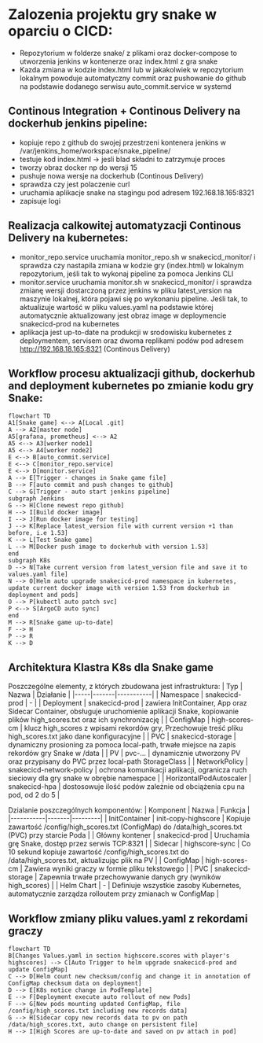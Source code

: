 # Zalozenia projektu gry snake w oparciu o CICD:
- Repozytorium w folderze snake/ z plikami oraz docker-compose to utworzenia jenkins w kontenerze oraz index.html z gra snake
- Kazda zmiana w kodzie index.html lub w jakakolwiek w repozytorium lokalnym powoduje automatyczny commit oraz pushowanie do github na podstawie dodanego serwisu auto_commit.service w systemd
## Continous Integration + Continous Delivery na dockerhub jenkins pipeline:
  - kopiuje repo z github do swojej przestrzeni kontenera jenkins w /var/jenkins_home/workspace/snake_pipeline/
  - testuje kod index.html -> jesli blad składni to zatrzymuje proces
  - tworzy obraz docker np do wersji 15
  - pushuje nowa wersje na dockerhub (Continous Delivery)
  - sprawdza czy jest polaczenie curl
  - uruchamia aplikacje snake na stagingu pod adresem 192.168.18.165:8321
  - zapisuje logi
## Realizacja calkowitej automatyzacji Continous Delivery na kubernetes:
  - monitor_repo.service uruchamia monitor_repo.sh w snakecicd_monitor/ i sprawdza czy nastapila zmiana w kodzie gry (index.html) w lokalnym repozytorium, jeśli tak to wykonaj pipeline za pomoca Jenkins CLI
  - monitor.service uruchamia monitor.sh w snakecicd_monitor/ i sprawdza zmianę wersji dostarczoną przez jenkins w pliku latest_version na maszynie lokalnej, która pojawi się po wykonaniu pipeline. Jeśli tak, to aktualizuje wartość w pliku values.yaml na podstawie której automatycznie aktualizowany jest obraz image w deploymencie snakecicd-prod na kubernetes
  - aplikacja jest up-to-date na produkcji w srodowisku kubernetes z deploymentem, servisem oraz dwoma replikami podów pod adresem http://192.168.18.165:8321 (Continous Delivery)
  ## Workflow procesu aktualizacji github, dockerhub and deployment kubernetes po zmianie kodu gry Snake:

```mermaid
flowchart TD
A1[Snake game] <--> A[Local .git]
A --> A2[master node]
A5[grafana, prometheus] <--> A2
A5 <--> A3[worker node1]
A5 <--> A4[worker node2]
E <--> B[auto_commit.service]
E <--> C[monitor_repo.service]
E <--> D[monitor.service]
A --> E[Trigger - changes in Snake game file]
B --> F[auto commit and push changes to github]
C --> G[Trigger - auto start jenkins pipeline]
subgraph Jenkins
G --> H[Clone newest repo github]
H --> I[Build docker image]
I --> J[Run docker image for testing]
J --> K[Replace latest_version file with current version +1 than before, i.e 1.53]
K --> L[Test Snake game]
L --> M[Docker push image to dockerhub with version 1.53]
end
subgraph K8s
D --> N[Take current version from latest_version file and save it to values.yaml file]
N --> O[Helm auto upgrade snakecicd-prod namespace in kubernetes, update current docker image with version 1.53 from dockerhub in deployment and pods]
O --> P[kubectl auto patch svc]
P <--> S[ArgoCD auto sync]
end
M --> R[Snake game up-to-date]
F --> H
P --> R
K --> D
```

## Architektura Klastra K8s dla Snake game ##

Poszczególne elementy, z których zbudowana jest infrastruktura:
| Typ | Nazwa | Działanie |
|-----|-------|-----------|
| Namespace | snakecicd-prod | - |
| Deployment | snakecicd-prod | zawiera InitContainer, App oraz Sidecar Container, obsługuje uruchomienie aplikacji Snake, kopiowanie plików high_scores.txt oraz ich synchronizację |
| ConfigMap | high-scores-cm | klucz high_scores z wpisami rekordów gry, Przechowuje treść pliku high_scores.txt jako dane konfiguracyjne |
| PVC | snakecicd-storage | dynamiczny prosioning za pomoca local-path, trwałe miejsce na zapis rekordów gry Snake w /data |
| PV | pvc-... | dynamicznie utworzony PV oraz przypisany do PVC przez local-path StorageClass |
| NetworkPolicy | snakecicd-network-policy | ochrona komunikacji aplikacji, ogranicza ruch sieciowy dla gry snake w obrębie namespace |
| HorizontalPodAutoscaler | snakecicd-hpa | dostosowuje ilość podów zależnie od obciążenia cpu na pod, od 2 do 5 |

Dzialanie poszczególnych komponentów:
| Komponent | Nazwa | Funkcja |
|-----------|-------|---------|
| InitContainer | init-copy-highscore | Kopiuje zawartość /config/high_scores.txt (ConfigMap) do /data/high_scores.txt (PVC) przy starcie Poda |
| Główny kontener | snakecicd-prod | Uruchamia grę Snake, dostęp przez serwis TCP:8321 |
| Sidecar | highscore-sync | Co 10 sekund kopiuje zawartość /config/high_scores.txt do /data/high_scores.txt, aktualizując plik na PV |
| ConfigMap | high-scores-cm | Zawiera wyniki graczy w formie pliku tekstowego |
| PVC | snakecicd-storage | Zapewnia trwałe przechowywanie danych gry (wyników high_scores) |
| Helm Chart | - | Definiuje wszystkie zasoby Kubernetes, automatycznie zarządza rolloutem przy zmianach w ConfigMap |

## Workflow zmiany pliku values.yaml z rekordami graczy ##

```mermaid
flowchart TD
B[Changes Values.yaml in section highscore.scores with player's highscores] --> C[Auto Trigger to helm upgrade snakecicd-prod and update ConfigMap]
C --> D[Helm count new checksum/config and change it in annotation of ConfigMap checksum data on deployment]
D --> E[K8s notice change in PodTemplate]
E --> F[Deployment execute auto rollout of new Pods]
F --> G[New pods mounting updated ConfigMap, file /config/high_scores.txt including new records data]
G --> H[Sidecar copy new records data to pv on path /data/high_scores.txt, auto change on persistent file]
H --> I[High Scores are up-to-date and saved on pv attach in pod]
```

